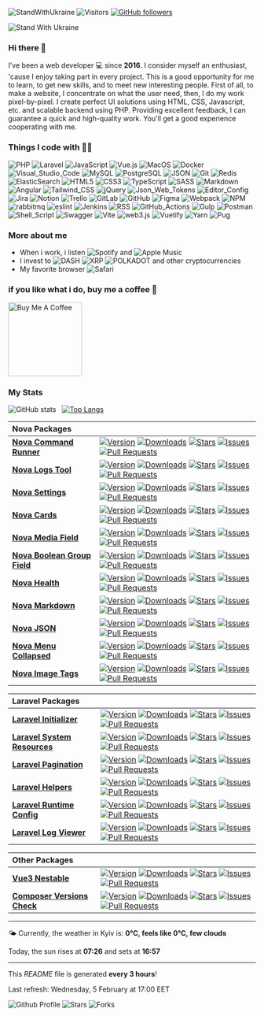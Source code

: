 ![StandWithUkraine](https://raw.githubusercontent.com/stepanenko3/StandWithUkraine/main/badges/StandWithUkraine.svg)
![Visitors](https://visitor-badge.glitch.me/badge?page_id=stepanenko3)
[![GitHub followers](https://img.shields.io/github/followers/stepanenko3?label=follow&style=social)](https://github.com/stepanenko3)

![Stand With Ukraine](https://raw.githubusercontent.com/stepanenko3/StandWithUkraine/main/banner2-direct.svg)

### Hi there 👋

I’ve been a web developer 💻 since **2016**. I consider myself an enthusiast, 'cause I enjoy taking part in every project. This is a good opportunity for me to learn, to get new skills, and to meet new interesting people. First of all, to make a website, I concentrate on what the user need, then, I do my work pixel-by-pixel. I create perfect UI solutions using HTML, CSS, Javascript, etc. and scalable backend using PHP. Providing excellent feedback, I can guarantee a quick and high-quality work. You'll get a good experience cooperating with me.

### Things I code with 👨‍💻

![PHP](https://img.shields.io/badge/-PHP-777BB4?style=flat&logo=php&logoColor=white)
![Laravel](https://img.shields.io/badge/-Laravel-FF2D20?style=flat&logo=laravel&logoColor=white)
![JavaScript](https://img.shields.io/badge/-JavaScript-F7DF1E?style=flat&logo=javascript&logoColor=white)
![Vue.js](https://img.shields.io/badge/-Vue.js-777BB4?style=flat&logo=vue.js&logoColor=white)
![MacOS](https://img.shields.io/badge/-MacOS-000000?style=flat&logo=apple&logoColor=white)
![Docker](https://img.shields.io/badge/-Docker-46a2f1?style=flat&logo=docker&logoColor=white)
![Visual_Studio_Code](https://img.shields.io/badge/-Visual_Studio_Code-0078D4?style=flat&logo=visual-studio-code&logoColor=white)
![MySQL](https://img.shields.io/badge/-MySQL-4479A1?style=flat&logo=mysql&logoColor=white)
![PostgreSQL](https://img.shields.io/badge/-PostgreSQL-316192?style=flat&logo=postgresql&logoColor=white)
![JSON](https://img.shields.io/badge/-JSON-0000?style=flat&logo=json&logoColor=white)
![Git](https://img.shields.io/badge/-Git-F05032?style=flat&logo=git&logoColor=white)
![Redis](https://img.shields.io/badge/-Redis-DC382D?style=flat&logo=redis&logoColor=white)
![ElasticSearch](https://img.shields.io/badge/-ElasticSearch-005571?style=flat&logo=elasticsearch&logoColor=white)
![HTML5](https://img.shields.io/badge/-HTML5-E34F26?style=flat&logo=html5&logoColor=white)
![CSS3](https://img.shields.io/badge/-CSS3-1572B6?style=flat&logo=css3&logoColor=white)
![TypeScript](https://img.shields.io/badge/-TypeScript-007ACC?style=flat&logo=typescript&logoColor=white)
![SASS](https://img.shields.io/badge/-SASS-CC6699?style=flat&logo=sass&logoColor=white)
![Markdown](https://img.shields.io/badge/-Markdown-000000?style=flat&logo=markdown&logoColor=white)
![Angular](https://img.shields.io/badge/-Angular-E23237?style=flat&logo=angular&logoColor=white)
![Tailwind_CSS](https://img.shields.io/badge/-Tailwind_CSS-38B2AC?style=flat&logo=tailwindcss&logoColor=white)
![jQuery](https://img.shields.io/badge/-jQuery-0769AD?style=flat&logo=jquery&logoColor=white)
![Json_Web_Tokens](https://img.shields.io/badge/-Json_Web_Tokens-323330?style=flat&logo=json-web-tokens&logoColor=white)
![Editor_Config](https://img.shields.io/badge/-Editor_Config-000?style=flat&logo=editorconfig&logoColor=white)
![Jira](https://img.shields.io/badge/-Jira-0052CC?style=flat&logo=jira&logoColor=white)
![Notion](https://img.shields.io/badge/-Notion-000?style=flat&logo=notion&logoColor=white)
![Trello](https://img.shields.io/badge/-Trello-0052CC?style=flat&logo=trello&logoColor=white)
![GitLab](https://img.shields.io/badge/-GitLab-330F63?style=flat&logo=gitlab&logoColor=white)
![GitHub](https://img.shields.io/badge/-GitHub-100000?style=flat&logo=github&logoColor=white)
![Figma](https://img.shields.io/badge/-Figma-F24E1E?style=flat&logo=figma&logoColor=white)
![Webpack](https://img.shields.io/badge/-Webpack-8DD6F9?style=flat&logo=webpack&logoColor=white)
![NPM](https://img.shields.io/badge/-NPM-CB3837?style=flat&logo=npm&logoColor=white)
![rabbitmq](https://img.shields.io/badge/-rabbitmq-%23FF6600?style=flat&logo=rabbitmq&logoColor=white)
![eslint](https://img.shields.io/badge/-eslint-3A33D1?style=flat&logo=eslint&logoColor=white)
![Jenkins](https://img.shields.io/badge/-Jenkins-D24939?style=flat&logo=Jenkins&logoColor=white)
![RSS](https://img.shields.io/badge/-RSS-FFA500?style=flat&logo=rss&logoColor=white)
![GitHub_Actions](https://img.shields.io/badge/-GitHub_Actions-2088FF?style=flat&logo=github-actions&logoColor=white)
![Gulp](https://img.shields.io/badge/-Gulp-CF4647?style=flat&logo=gulp&logoColor=white)
![Postman](https://img.shields.io/badge/-Postman-FF6C37?style=flat&logo=postman&logoColor=white)
![Shell_Script](https://img.shields.io/badge/-Shell_Script-121011?style=flat&logo=gnu-bash&logoColor=white)
![Swagger](https://img.shields.io/badge/-Swagger-85EA2D?style=flat&logo=Swagger&logoColor=white)
![Vite](https://img.shields.io/badge/-Vite-B73BFE?style=flat&logo=vite&logoColor=white)
![web3.js](https://img.shields.io/badge/-web3.js-F16822?style=flat&logo=web3.js&logoColor=white)
![Vuetify](https://img.shields.io/badge/-Vuetify-1867C0?style=flat&logo=vuetify&logoColor=white)
![Yarn](https://img.shields.io/badge/-Yarn-2C8EBB?style=flat&logo=yarn&logoColor=white)
![Pug](https://img.shields.io/badge/-Pug-E3C29B?style=flat&logo=pug&logoColor=white)

### More about me

- When i work, i listen ![Spotify](https://img.shields.io/badge/Spotify-1ED760?&style=flat&logo=spotify&logoColor=white) and ![Apple Music](https://img.shields.io/badge/Apple_Music-F34E68?style=flat&logo=apple%20music&logoColor=white)
- I invest to ![DASH](https://img.shields.io/badge/DASH-008DE4?style=flat&logo=dash&logoColor=white) ![XRP](https://img.shields.io/badge/XRP-black?style=flat&logo=xrp&logoColor=white) ![POLKADOT](https://img.shields.io/badge/polkadot-E6007A?style=flat&logo=Polkadot&logoColor=fff) and other cryptocurrencies
- My favorite browser ![Safari](https://img.shields.io/badge/Safari-000000?style=flat&logo=Safari&logoColor=white)

### if you like what i do, buy me a coffee 🥺

<a href="https://www.buymeacoffee.com/stepanenko" target="_blank"><img src="https://cdn.buymeacoffee.com/buttons/v2/default-red.png" alt="Buy Me A Coffee" width="150" ></a>

### My Stats
![GitHub stats](https://github-readme-stats.vercel.app/api?username=stepanenko3&count_private=true&show_icons=true&hide_rank=true&include_all_commits=true)&nbsp;&nbsp;&nbsp;[![Top Langs](https://github-readme-stats.vercel.app/api/top-langs/?username=stepanenko3&layout=compact&langs_count=8&hide_progress=true)](https://github.com/maloun96/github-readme-stats)

| Nova Packages |  |
| :-- | :-- |
| **[Nova Command Runner](https://github.com/stepanenko3/nova-command-runner)** | [![Version](https://img.shields.io/packagist/v/stepanenko3&#x2F;nova-command-runner?style=flat&labelColor=343b41)](https://github.com/stepanenko3/nova-command-runner)  [![Downloads](https://img.shields.io/packagist/dt/stepanenko3&#x2F;nova-command-runner?style=flat&labelColor=343b41)](https://packagist.org/packages/stepanenko3/nova-command-runner)   [![Stars](https://img.shields.io/github/stars/stepanenko3/nova-command-runner?style=flat&labelColor=343b41)](https://github.com/stepanenko3/nova-command-runner) [![Issues](https://img.shields.io/github/issues/stepanenko3/nova-command-runner?style=flat&labelColor=343b41)](https://github.com/stepanenko3/nova-command-runner/issues) [![Pull Requests](https://img.shields.io/github/issues-pr/stepanenko3/nova-command-runner?style=flat&labelColor=343b41)](https://github.com/stepanenko3/nova-command-runner/pulls) |
| **[Nova Logs Tool](https://github.com/stepanenko3/nova-logs-tool)** | [![Version](https://img.shields.io/packagist/v/stepanenko3&#x2F;nova-logs-tool?style=flat&labelColor=343b41)](https://github.com/stepanenko3/nova-logs-tool)  [![Downloads](https://img.shields.io/packagist/dt/stepanenko3&#x2F;nova-logs-tool?style=flat&labelColor=343b41)](https://packagist.org/packages/stepanenko3/nova-logs-tool)   [![Stars](https://img.shields.io/github/stars/stepanenko3/nova-logs-tool?style=flat&labelColor=343b41)](https://github.com/stepanenko3/nova-logs-tool) [![Issues](https://img.shields.io/github/issues/stepanenko3/nova-logs-tool?style=flat&labelColor=343b41)](https://github.com/stepanenko3/nova-logs-tool/issues) [![Pull Requests](https://img.shields.io/github/issues-pr/stepanenko3/nova-logs-tool?style=flat&labelColor=343b41)](https://github.com/stepanenko3/nova-logs-tool/pulls) |
| **[Nova Settings](https://github.com/stepanenko3/nova-settings)** | [![Version](https://img.shields.io/packagist/v/stepanenko3&#x2F;nova-settings?style=flat&labelColor=343b41)](https://github.com/stepanenko3/nova-settings)  [![Downloads](https://img.shields.io/packagist/dt/stepanenko3&#x2F;nova-settings?style=flat&labelColor=343b41)](https://packagist.org/packages/stepanenko3/nova-settings)   [![Stars](https://img.shields.io/github/stars/stepanenko3/nova-settings?style=flat&labelColor=343b41)](https://github.com/stepanenko3/nova-settings) [![Issues](https://img.shields.io/github/issues/stepanenko3/nova-settings?style=flat&labelColor=343b41)](https://github.com/stepanenko3/nova-settings/issues) [![Pull Requests](https://img.shields.io/github/issues-pr/stepanenko3/nova-settings?style=flat&labelColor=343b41)](https://github.com/stepanenko3/nova-settings/pulls) |
| **[Nova Cards](https://github.com/stepanenko3/nova-cards)** | [![Version](https://img.shields.io/packagist/v/stepanenko3&#x2F;nova-cards?style=flat&labelColor=343b41)](https://github.com/stepanenko3/nova-cards)  [![Downloads](https://img.shields.io/packagist/dt/stepanenko3&#x2F;nova-cards?style=flat&labelColor=343b41)](https://packagist.org/packages/stepanenko3/nova-cards)   [![Stars](https://img.shields.io/github/stars/stepanenko3/nova-cards?style=flat&labelColor=343b41)](https://github.com/stepanenko3/nova-cards) [![Issues](https://img.shields.io/github/issues/stepanenko3/nova-cards?style=flat&labelColor=343b41)](https://github.com/stepanenko3/nova-cards/issues) [![Pull Requests](https://img.shields.io/github/issues-pr/stepanenko3/nova-cards?style=flat&labelColor=343b41)](https://github.com/stepanenko3/nova-cards/pulls) |
| **[Nova Media Field](https://github.com/stepanenko3/nova-media-field)** | [![Version](https://img.shields.io/packagist/v/stepanenko3&#x2F;nova-media-field?style=flat&labelColor=343b41)](https://github.com/stepanenko3/nova-media-field)  [![Downloads](https://img.shields.io/packagist/dt/stepanenko3&#x2F;nova-media-field?style=flat&labelColor=343b41)](https://packagist.org/packages/stepanenko3/nova-media-field)   [![Stars](https://img.shields.io/github/stars/stepanenko3/nova-media-field?style=flat&labelColor=343b41)](https://github.com/stepanenko3/nova-media-field) [![Issues](https://img.shields.io/github/issues/stepanenko3/nova-media-field?style=flat&labelColor=343b41)](https://github.com/stepanenko3/nova-media-field/issues) [![Pull Requests](https://img.shields.io/github/issues-pr/stepanenko3/nova-media-field?style=flat&labelColor=343b41)](https://github.com/stepanenko3/nova-media-field/pulls) |
| **[Nova Boolean Group Field](https://github.com/stepanenko3/nova-boolean-group-field)** | [![Version](https://img.shields.io/packagist/v/stepanenko3&#x2F;nova-boolean-group-field?style=flat&labelColor=343b41)](https://github.com/stepanenko3/nova-boolean-group-field)  [![Downloads](https://img.shields.io/packagist/dt/stepanenko3&#x2F;nova-boolean-group-field?style=flat&labelColor=343b41)](https://packagist.org/packages/stepanenko3/nova-boolean-group-field)   [![Stars](https://img.shields.io/github/stars/stepanenko3/nova-boolean-group-field?style=flat&labelColor=343b41)](https://github.com/stepanenko3/nova-boolean-group-field) [![Issues](https://img.shields.io/github/issues/stepanenko3/nova-boolean-group-field?style=flat&labelColor=343b41)](https://github.com/stepanenko3/nova-boolean-group-field/issues) [![Pull Requests](https://img.shields.io/github/issues-pr/stepanenko3/nova-boolean-group-field?style=flat&labelColor=343b41)](https://github.com/stepanenko3/nova-boolean-group-field/pulls) |
| **[Nova Health](https://github.com/stepanenko3/nova-health)** | [![Version](https://img.shields.io/packagist/v/stepanenko3&#x2F;nova-health?style=flat&labelColor=343b41)](https://github.com/stepanenko3/nova-health)  [![Downloads](https://img.shields.io/packagist/dt/stepanenko3&#x2F;nova-health?style=flat&labelColor=343b41)](https://packagist.org/packages/stepanenko3/nova-health)   [![Stars](https://img.shields.io/github/stars/stepanenko3/nova-health?style=flat&labelColor=343b41)](https://github.com/stepanenko3/nova-health) [![Issues](https://img.shields.io/github/issues/stepanenko3/nova-health?style=flat&labelColor=343b41)](https://github.com/stepanenko3/nova-health/issues) [![Pull Requests](https://img.shields.io/github/issues-pr/stepanenko3/nova-health?style=flat&labelColor=343b41)](https://github.com/stepanenko3/nova-health/pulls) |
| **[Nova Markdown](https://github.com/stepanenko3/nova-markdown)** | [![Version](https://img.shields.io/packagist/v/stepanenko3&#x2F;nova-markdown?style=flat&labelColor=343b41)](https://github.com/stepanenko3/nova-markdown)  [![Downloads](https://img.shields.io/packagist/dt/stepanenko3&#x2F;nova-markdown?style=flat&labelColor=343b41)](https://packagist.org/packages/stepanenko3/nova-markdown)   [![Stars](https://img.shields.io/github/stars/stepanenko3/nova-markdown?style=flat&labelColor=343b41)](https://github.com/stepanenko3/nova-markdown) [![Issues](https://img.shields.io/github/issues/stepanenko3/nova-markdown?style=flat&labelColor=343b41)](https://github.com/stepanenko3/nova-markdown/issues) [![Pull Requests](https://img.shields.io/github/issues-pr/stepanenko3/nova-markdown?style=flat&labelColor=343b41)](https://github.com/stepanenko3/nova-markdown/pulls) |
| **[Nova JSON](https://github.com/stepanenko3/nova-json)** | [![Version](https://img.shields.io/packagist/v/stepanenko3&#x2F;nova-json?style=flat&labelColor=343b41)](https://github.com/stepanenko3/nova-json)  [![Downloads](https://img.shields.io/packagist/dt/stepanenko3&#x2F;nova-json?style=flat&labelColor=343b41)](https://packagist.org/packages/stepanenko3/nova-json)   [![Stars](https://img.shields.io/github/stars/stepanenko3/nova-json?style=flat&labelColor=343b41)](https://github.com/stepanenko3/nova-json) [![Issues](https://img.shields.io/github/issues/stepanenko3/nova-json?style=flat&labelColor=343b41)](https://github.com/stepanenko3/nova-json/issues) [![Pull Requests](https://img.shields.io/github/issues-pr/stepanenko3/nova-json?style=flat&labelColor=343b41)](https://github.com/stepanenko3/nova-json/pulls) |
| **[Nova Menu Collapsed](https://github.com/stepanenko3/nova-menu-collapsed)** | [![Version](https://img.shields.io/packagist/v/stepanenko3&#x2F;nova-menu-collapsed?style=flat&labelColor=343b41)](https://github.com/stepanenko3/nova-menu-collapsed)  [![Downloads](https://img.shields.io/packagist/dt/stepanenko3&#x2F;nova-menu-collapsed?style=flat&labelColor=343b41)](https://packagist.org/packages/stepanenko3/nova-menu-collapsed)   [![Stars](https://img.shields.io/github/stars/stepanenko3/nova-menu-collapsed?style=flat&labelColor=343b41)](https://github.com/stepanenko3/nova-menu-collapsed) [![Issues](https://img.shields.io/github/issues/stepanenko3/nova-menu-collapsed?style=flat&labelColor=343b41)](https://github.com/stepanenko3/nova-menu-collapsed/issues) [![Pull Requests](https://img.shields.io/github/issues-pr/stepanenko3/nova-menu-collapsed?style=flat&labelColor=343b41)](https://github.com/stepanenko3/nova-menu-collapsed/pulls) |
| **[Nova Image Tags](https://github.com/stepanenko3/nova-image-tags)** | [![Version](https://img.shields.io/packagist/v/stepanenko3&#x2F;nova-image-tags?style=flat&labelColor=343b41)](https://github.com/stepanenko3/nova-image-tags)  [![Downloads](https://img.shields.io/packagist/dt/stepanenko3&#x2F;nova-image-tags?style=flat&labelColor=343b41)](https://packagist.org/packages/stepanenko3/nova-image-tags)   [![Stars](https://img.shields.io/github/stars/stepanenko3/nova-image-tags?style=flat&labelColor=343b41)](https://github.com/stepanenko3/nova-image-tags) [![Issues](https://img.shields.io/github/issues/stepanenko3/nova-image-tags?style=flat&labelColor=343b41)](https://github.com/stepanenko3/nova-image-tags/issues) [![Pull Requests](https://img.shields.io/github/issues-pr/stepanenko3/nova-image-tags?style=flat&labelColor=343b41)](https://github.com/stepanenko3/nova-image-tags/pulls) |

| Laravel Packages |  |
| :-- | :-- |
| **[Laravel Initializer](https://github.com/stepanenko3/laravel-initializer)** | [![Version](https://img.shields.io/packagist/v/stepanenko3&#x2F;laravel-initializer?style=flat&labelColor=343b41)](https://github.com/stepanenko3/laravel-initializer)  [![Downloads](https://img.shields.io/packagist/dt/stepanenko3&#x2F;laravel-initializer?style=flat&labelColor=343b41)](https://packagist.org/packages/stepanenko3/laravel-initializer)   [![Stars](https://img.shields.io/github/stars/stepanenko3/laravel-initializer?style=flat&labelColor=343b41)](https://github.com/stepanenko3/laravel-initializer) [![Issues](https://img.shields.io/github/issues/stepanenko3/laravel-initializer?style=flat&labelColor=343b41)](https://github.com/stepanenko3/laravel-initializer/issues) [![Pull Requests](https://img.shields.io/github/issues-pr/stepanenko3/laravel-initializer?style=flat&labelColor=343b41)](https://github.com/stepanenko3/laravel-initializer/pulls) |
| **[Laravel System Resources](https://github.com/stepanenko3/laravel-system-resources)** | [![Version](https://img.shields.io/packagist/v/stepanenko3&#x2F;laravel-system-resources?style=flat&labelColor=343b41)](https://github.com/stepanenko3/laravel-system-resources)  [![Downloads](https://img.shields.io/packagist/dt/stepanenko3&#x2F;laravel-system-resources?style=flat&labelColor=343b41)](https://packagist.org/packages/stepanenko3/laravel-system-resources)   [![Stars](https://img.shields.io/github/stars/stepanenko3/laravel-system-resources?style=flat&labelColor=343b41)](https://github.com/stepanenko3/laravel-system-resources) [![Issues](https://img.shields.io/github/issues/stepanenko3/laravel-system-resources?style=flat&labelColor=343b41)](https://github.com/stepanenko3/laravel-system-resources/issues) [![Pull Requests](https://img.shields.io/github/issues-pr/stepanenko3/laravel-system-resources?style=flat&labelColor=343b41)](https://github.com/stepanenko3/laravel-system-resources/pulls) |
| **[Laravel Pagination](https://github.com/stepanenko3/laravel-pagination)** | [![Version](https://img.shields.io/packagist/v/stepanenko3&#x2F;laravel-pagination?style=flat&labelColor=343b41)](https://github.com/stepanenko3/laravel-pagination)  [![Downloads](https://img.shields.io/packagist/dt/stepanenko3&#x2F;laravel-pagination?style=flat&labelColor=343b41)](https://packagist.org/packages/stepanenko3/laravel-pagination)   [![Stars](https://img.shields.io/github/stars/stepanenko3/laravel-pagination?style=flat&labelColor=343b41)](https://github.com/stepanenko3/laravel-pagination) [![Issues](https://img.shields.io/github/issues/stepanenko3/laravel-pagination?style=flat&labelColor=343b41)](https://github.com/stepanenko3/laravel-pagination/issues) [![Pull Requests](https://img.shields.io/github/issues-pr/stepanenko3/laravel-pagination?style=flat&labelColor=343b41)](https://github.com/stepanenko3/laravel-pagination/pulls) |
| **[Laravel Helpers](https://github.com/stepanenko3/laravel-helpers)** | [![Version](https://img.shields.io/packagist/v/stepanenko3&#x2F;laravel-helpers?style=flat&labelColor=343b41)](https://github.com/stepanenko3/laravel-helpers)  [![Downloads](https://img.shields.io/packagist/dt/stepanenko3&#x2F;laravel-helpers?style=flat&labelColor=343b41)](https://packagist.org/packages/stepanenko3/laravel-helpers)   [![Stars](https://img.shields.io/github/stars/stepanenko3/laravel-helpers?style=flat&labelColor=343b41)](https://github.com/stepanenko3/laravel-helpers) [![Issues](https://img.shields.io/github/issues/stepanenko3/laravel-helpers?style=flat&labelColor=343b41)](https://github.com/stepanenko3/laravel-helpers/issues) [![Pull Requests](https://img.shields.io/github/issues-pr/stepanenko3/laravel-helpers?style=flat&labelColor=343b41)](https://github.com/stepanenko3/laravel-helpers/pulls) |
| **[Laravel Runtime Config](https://github.com/stepanenko3/laravel-runtime-config)** | [![Version](https://img.shields.io/packagist/v/stepanenko3&#x2F;laravel-runtime-config?style=flat&labelColor=343b41)](https://github.com/stepanenko3/laravel-runtime-config)  [![Downloads](https://img.shields.io/packagist/dt/stepanenko3&#x2F;laravel-runtime-config?style=flat&labelColor=343b41)](https://packagist.org/packages/stepanenko3/laravel-runtime-config)   [![Stars](https://img.shields.io/github/stars/stepanenko3/laravel-runtime-config?style=flat&labelColor=343b41)](https://github.com/stepanenko3/laravel-runtime-config) [![Issues](https://img.shields.io/github/issues/stepanenko3/laravel-runtime-config?style=flat&labelColor=343b41)](https://github.com/stepanenko3/laravel-runtime-config/issues) [![Pull Requests](https://img.shields.io/github/issues-pr/stepanenko3/laravel-runtime-config?style=flat&labelColor=343b41)](https://github.com/stepanenko3/laravel-runtime-config/pulls) |
| **[Laravel Log Viewer](https://github.com/stepanenko3/laravel-log-viewer)** | [![Version](https://img.shields.io/packagist/v/stepanenko3&#x2F;laravel-log-viewer?style=flat&labelColor=343b41)](https://github.com/stepanenko3/laravel-log-viewer)  [![Downloads](https://img.shields.io/packagist/dt/stepanenko3&#x2F;laravel-log-viewer?style=flat&labelColor=343b41)](https://packagist.org/packages/stepanenko3/laravel-log-viewer)   [![Stars](https://img.shields.io/github/stars/stepanenko3/laravel-log-viewer?style=flat&labelColor=343b41)](https://github.com/stepanenko3/laravel-log-viewer) [![Issues](https://img.shields.io/github/issues/stepanenko3/laravel-log-viewer?style=flat&labelColor=343b41)](https://github.com/stepanenko3/laravel-log-viewer/issues) [![Pull Requests](https://img.shields.io/github/issues-pr/stepanenko3/laravel-log-viewer?style=flat&labelColor=343b41)](https://github.com/stepanenko3/laravel-log-viewer/pulls) |

| Other Packages |  |
| :-- | :-- |
| **[Vue3 Nestable](https://github.com/stepanenko3/vue3-nestable)** | [![Version](https://img.shields.io/npm/v/vue3-nestable?style=flat&labelColor=343b41)](https://github.com/stepanenko3/vue3-nestable)   [![Downloads](https://img.shields.io/npm/dt/vue3-nestable?style=flat&labelColor=343b41)](https://www.npmjs.com/package/vue3-nestable)  [![Stars](https://img.shields.io/github/stars/stepanenko3/vue3-nestable?style=flat&labelColor=343b41)](https://github.com/stepanenko3/vue3-nestable) [![Issues](https://img.shields.io/github/issues/stepanenko3/vue3-nestable?style=flat&labelColor=343b41)](https://github.com/stepanenko3/vue3-nestable/issues) [![Pull Requests](https://img.shields.io/github/issues-pr/stepanenko3/vue3-nestable?style=flat&labelColor=343b41)](https://github.com/stepanenko3/vue3-nestable/pulls) |
| **[Composer Versions Check](https://github.com/stepanenko3/composer-versions-check)** | [![Version](https://img.shields.io/packagist/v/stepanenko3&#x2F;composer-versions-check?style=flat&labelColor=343b41)](https://github.com/stepanenko3/composer-versions-check)  [![Downloads](https://img.shields.io/packagist/dt/stepanenko3&#x2F;composer-versions-check?style=flat&labelColor=343b41)](https://packagist.org/packages/stepanenko3/composer-versions-check)   [![Stars](https://img.shields.io/github/stars/stepanenko3/composer-versions-check?style=flat&labelColor=343b41)](https://github.com/stepanenko3/composer-versions-check) [![Issues](https://img.shields.io/github/issues/stepanenko3/composer-versions-check?style=flat&labelColor=343b41)](https://github.com/stepanenko3/composer-versions-check/issues) [![Pull Requests](https://img.shields.io/github/issues-pr/stepanenko3/composer-versions-check?style=flat&labelColor=343b41)](https://github.com/stepanenko3/composer-versions-check/pulls) |
------------
🌤 Currently, the weather in Kyiv is: **0°C, feels like 0°C, few clouds**

Today, the sun rises at **07:26** and sets at **16:57**

------------
This *README* file is generated **every 3 hours**!

Last refresh: Wednesday, 5 February at 17:00 EET

![Github Profile](https://github.com/stepanenko3/stepanenko3/workflows/README%20build/badge.svg)
![Stars](https://img.shields.io/github/stars/stepanenko3/stepanenko3?style=flat&labelColor=343b41)
![Forks](https://img.shields.io/github/forks/stepanenko3/stepanenko3?style=flat&labelColor=343b41)
